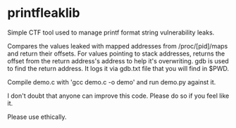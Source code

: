 # printfleaklib
Simple CTF tool used to manage printf format string vulnerability leaks.

Compares the values leaked with mapped addresses from /proc/[pid]/maps and return their offsets.
For values pointing to stack addresses, returns the offset from the return address's address to help it's overwriting.
gdb is used to find the return address. It logs it via gdb.txt file that you will find in $PWD.

Compile demo.c with 'gcc demo.c -o demo' and run demo.py against it.

I don't doubt that anyone can improve this code. Please do so if you feel like it.

Please use ethically.
